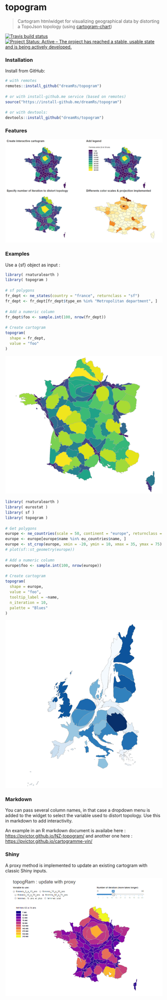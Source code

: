 # topogram

> Cartogram htmlwidget for visualizing geographical data by distorting a TopoJson topology (using [cartogram-chart](https://github.com/vasturiano/cartogram-chart))

[![Travis build status](https://travis-ci.org/dreamRs/topogram.svg?branch=master)](https://travis-ci.org/dreamRs/topogram)
[![Project Status: Active – The project has reached a stable, usable state and is being actively developed.](http://www.repostatus.org/badges/latest/active.svg)](http://www.repostatus.org/#active)


### Installation

Install from GitHub:

```r
# with remotes
remotes::install_github("dreamRs/topogram")

# or with install-github.me service (based on remotes)
source("https://install-github.me/dreamRs/topogram")

# or with devtools:
devtools::install_github("dreamRs/topogram")
```


### Features


![](img/features.png)


### Examples

Use a {sf} object as input :

```r
library( rnaturalearth )
library( topogram )

# sf polygons
fr_dept <- ne_states(country = "france", returnclass = "sf")
fr_dept <- fr_dept[fr_dept$type_en %in% "Metropolitan department", ]

# Add a numeric column
fr_dept$foo <- sample.int(100, nrow(fr_dept))

# Create cartogram
topogram(
  shape = fr_dept, 
  value = "foo"
)
```

![](img/france.png)


```r
library( rnaturalearth )
library( eurostat )
library( sf )
library( topogram )

# Get polygons
europe <- ne_countries(scale = 50, continent = "europe", returnclass = "sf")
europe <- europe[europe$name %in% eu_countries$name, ]
europe <- st_crop(europe, xmin = -20, ymin = 10, xmax = 35, ymax = 75)
# plot(sf::st_geometry(europe))

# Add a numeric column 
europe$foo <- sample.int(100, nrow(europe))

# Create cartogram
topogram(
  shape = europe, 
  value = "foo", 
  tooltip_label = ~name, 
  n_iteration = 10, 
  palette = "Blues"
)
```
![](img/europe.png)



### Markdown

You can pass several column names, in that case a dropdown menu is added to the widget to select the variable used to distort topology. Use this in markdown to add interactivity.

An example in an R markdown document is availabe here : https://pvictor.github.io/NZ-topogram/ and another one here : https://pvictor.github.io/cartogramme-vin/


### Shiny

A proxy method is implemented to update an existing cartogram with classic Shiny inputs.

![](img/example-proxy.gif)





